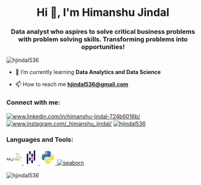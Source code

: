 <h1 align="center">Hi 👋, I'm Himanshu Jindal</h1>
<h3 align="center">Data analyst who aspires to solve critical business problems with problem solving skills. Transforming problems into opportunities!</h3>

<p align="left"> <img src="https://komarev.com/ghpvc/?username=hjindal536&label=Profile%20views&color=0e75b6&style=flat" alt="hjindal536" /> </p>

- 🌱 I’m currently learning **Data Analytics and Data Science**

- 📫 How to reach me **hjindal536@gmail.com**

<h3 align="left">Connect with me:</h3>
<p align="left">
<a href="https://linkedin.com/in/www.linkedin.com/in/himanshu-jindal-724b6016b/" target="blank"><img align="center" src="https://raw.githubusercontent.com/rahuldkjain/github-profile-readme-generator/master/src/images/icons/Social/linked-in-alt.svg" alt="www.linkedin.com/in/himanshu-jindal-724b6016b/" height="30" width="40" /></a>
<a href="https://instagram.com/www.instagram.com/_himanshu_jindal/" target="blank"><img align="center" src="https://raw.githubusercontent.com/rahuldkjain/github-profile-readme-generator/master/src/images/icons/Social/instagram.svg" alt="www.instagram.com/_himanshu_jindal/" height="30" width="40" /></a>
<a href="https://www.hackerrank.com/hjindal536" target="blank"><img align="center" src="https://raw.githubusercontent.com/rahuldkjain/github-profile-readme-generator/master/src/images/icons/Social/hackerrank.svg" alt="hjindal536" height="30" width="40" /></a>
</p>

<h3 align="left">Languages and Tools:</h3>
<p align="left"> <a href="https://www.mysql.com/" target="_blank" rel="noreferrer"> <img src="https://raw.githubusercontent.com/devicons/devicon/master/icons/mysql/mysql-original-wordmark.svg" alt="mysql" width="40" height="40"/> </a> <a href="https://pandas.pydata.org/" target="_blank" rel="noreferrer"> <img src="https://raw.githubusercontent.com/devicons/devicon/2ae2a900d2f041da66e950e4d48052658d850630/icons/pandas/pandas-original.svg" alt="pandas" width="40" height="40"/> </a> <a href="https://www.python.org" target="_blank" rel="noreferrer"> <img src="https://raw.githubusercontent.com/devicons/devicon/master/icons/python/python-original.svg" alt="python" width="40" height="40"/> </a> <a href="https://seaborn.pydata.org/" target="_blank" rel="noreferrer"> <img src="https://seaborn.pydata.org/_images/logo-mark-lightbg.svg" alt="seaborn" width="40" height="40"/> </a> </p>

<p><img align="center" src="https://github-readme-stats.vercel.app/api/top-langs?username=hjindal536&show_icons=true&locale=en&layout=compact" alt="hjindal536" /></p>
